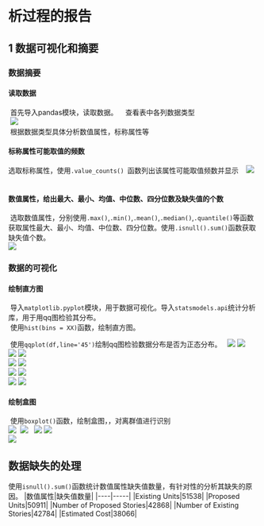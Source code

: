 析过程的报告  
====
1 数据可视化和摘要
------ 
### 数据摘要
#### 读取数据    

  首先导入pandas模块，读取数据。  
  查看表中各列数据类型  
  ![](https://github.com/michaellee666/work1/blob/master/0.gif)    
  根据数据类型具体分析数值属性，标称属性等  
#### 标称属性可能取值的频数  

  选取标称属性，使用`.value_counts() `函数列出该属性可能取值频数并显示  
  ![](https://github.com/michaellee666/work1/blob/master/1.gif)  
#### 数值属性，给出最大、最小、均值、中位数、四分位数及缺失值的个数  
  选取数值属性，分别使用`.max()`,`.min()`,`.mean()`,`.median()`,`.quantile()`等函数获取属性最大、最小、均值、中位数、四分位数。使用`.isnull().sum()`函数获取缺失值个数。  
  ![](https://github.com/michaellee666/work1/blob/master/2.gif)  
### 数据的可视化  
#### 绘制直方图  
  导入`matplotlib.pyplot`模块，用于数据可视化。导入`statsmodels.api`统计分析库，用于用qq图检验其分布。  
  使用`hist(bins = XX)`函数，绘制直方图。  

  使用`qqplot(df,line='45')`绘制qq图检验数据分布是否为正态分布。  
  ![](https://github.com/michaellee666/work1/blob/master/a.png)
  ![](https://github.com/michaellee666/work1/blob/master/a1.png)  
  ![](https://github.com/michaellee666/work1/blob/master/b.png)
  ![](https://github.com/michaellee666/work1/blob/master/b1.png)  
  ![](https://github.com/michaellee666/work1/blob/master/d.png)
  ![](https://github.com/michaellee666/work1/blob/master/d1.png)  
  ![](https://github.com/michaellee666/work1/blob/master/e.png)
  ![](https://github.com/michaellee666/work1/blob/master/e1.png)  
  ![](https://github.com/michaellee666/work1/blob/master/c.png)
  ![](https://github.com/michaellee666/work1/blob/master/c1.png)  
#### 绘制盒图  
  使用`boxplot()`函数，绘制盒图，，对离群值进行识别  
  ![](https://github.com/michaellee666/work1/blob/master/a2.png)
  ![](https://github.com/michaellee666/work1/blob/master/b2.png)  
  ![](https://github.com/michaellee666/work1/blob/master/c2.png)
  ![](https://github.com/michaellee666/work1/blob/master/d2.png)  
  ![](https://github.com/michaellee666/work1/blob/master/e2.png)  
  
## 数据缺失的处理  
使用`isnull().sum()`函数统计数值属性缺失值数量，有针对性的分析其缺失的原因。
|数值属性|缺失值数量|
|----|-----|
|Existing Units|51538|
|Proposed Units|50911|
|Number of Proposed Stories|42868|
|Number of Existing Stories|42784|
|Estimated Cost|38066|

